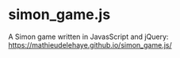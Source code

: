 # simon_game.js
A Simon game written in JavasScript and jQuery: https://mathieudelehaye.github.io/simon_game.js/ 
